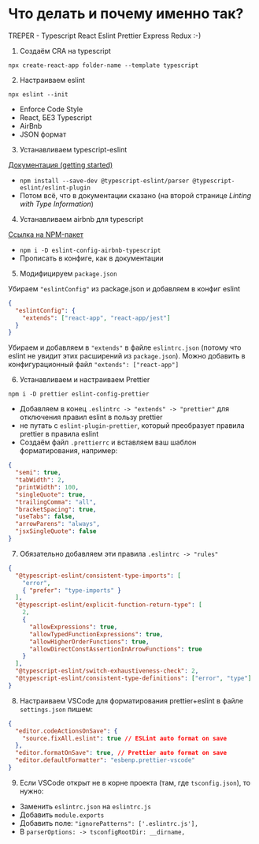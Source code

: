 # Что делать и почему именно так?

TREPER - Typescript React Eslint Prettier Express Redux :-)

1. Создаём CRA на typescript

`npx create-react-app folder-name --template typescript`

2. Настраиваем eslint

`npx eslint --init`

- Enforce Code Style
- React, БЕЗ Typescript
- AirBnb
- JSON формат

3. Устанавливаем typescript-eslint

[Документация (getting started)](https://typescript-eslint.io/getting-started)

- `npm install --save-dev @typescript-eslint/parser @typescript-eslint/eslint-plugin`
- Потом всё, что в документации сказано (на второй странице *Linting with Type Information*)

4. Устанавливаем airbnb для typescript

[Ссылка на NPM-пакет](https://www.npmjs.com/package/eslint-config-airbnb-typescript)

- `npm i -D eslint-config-airbnb-typescript`
- Прописать в конфиге, как в документации

5. Модифицируем `package.json`

Убираем `"eslintConfig"` из package.json и добавляем в конфиг eslint

```json
{
  "eslintConfig": {
    "extends": ["react-app", "react-app/jest"]
  }
}
```

Убираем и добавляем в `"extends"` в файле `eslintrc.json` (потому что eslint не увидит этих расширений из `package.json`). Можно добавить в конфигурационный файл `"extends": ["react-app"]`

6. Устанавливаем и настраиваем Prettier

`npm i -D prettier eslint-config-prettier`

- Добавляем в конец `.eslintrc -> "extends" -> "prettier"` для отключения правил eslint в пользу prettier
- не путать с `eslint-plugin-prettier`, который преобразует правила prettier в правила eslint
- Создаём файл `.prettierrc` и вставляем ваш шаблон форматирования, например:

```json
{
  "semi": true,
  "tabWidth": 2,
  "printWidth": 100,
  "singleQuote": true,
  "trailingComma": "all",
  "bracketSpacing": true,
  "useTabs": false,
  "arrowParens": "always",
  "jsxSingleQuote": false
}
```

7. Обязательно добавляем эти правила `.eslintrc -> "rules"`

```json
{
  "@typescript-eslint/consistent-type-imports": [
    "error",
    { "prefer": "type-imports" }
  ],
  "@typescript-eslint/explicit-function-return-type": [
    2,
    {
      "allowExpressions": true,
      "allowTypedFunctionExpressions": true,
      "allowHigherOrderFunctions": true,
      "allowDirectConstAssertionInArrowFunctions": true
    }
  ],
  "@typescript-eslint/switch-exhaustiveness-check": 2,
  "@typescript-eslint/consistent-type-definitions": ["error", "type"]
}
```

8. Настраиваем VSCode для форматирования prettier+eslint в файле `settings.json` пишем:

```json
{
  "editor.codeActionsOnSave": {
    "source.fixAll.eslint": true // ESLint auto format on save
  },
  "editor.formatOnSave": true, // Prettier auto format on save
  "editor.defaultFormatter": "esbenp.prettier-vscode"
}
```

9. Если VSCode открыт не в корне проекта (там, где `tsconfig.json`), то нужно:

- Заменить `eslintrc.json` на `eslintrc.js`
- Добавить `module.exports`
- Добавить поле: `"ignorePatterns": ['.eslintrc.js'],`
- В `parserOptions: -> tsconfigRootDir: __dirname,`